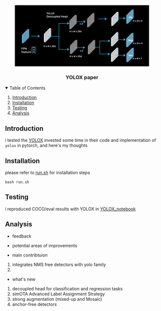
<!-- PROJECT LOGO -->
<br />
<p align="center">
  <a href="https://github.com/SamirGouda/YOLOX-Clothing_Classifier/tree/main/YOLOX-paper">
    <img src="images/yolox.jpg" alt="Logo" width="440" height="200">
  </a>

  <h3 align="center">YOLOX paper</h3>

  <p align="center">
    
    
  </p>
</p>



<!-- TABLE OF CONTENTS -->
<details open="open">
  <summary>Table of Contents</summary>
  <ol>
    <li>
      <a href="#introduction">Introduction</a>
    <li><a href="#installation">Installation</a></li>
    <li><a href="#testing">Testing</a></li>
    <li><a href="#analysis">Analysis</a></li>
  </ol>
</details>



<!-- ABOUT THE PROJECT -->
## Introduction

i tested the [YOLOX](https://github.com/Megvii-BaseDetection/YOLOX) invested some time in their code and implementation of `yolox` in pytorch, and here's my thoughts


## Installation

please refer to [run.sh](run.sh) for installation steps
```
bash run.sh
```

## Testing

i reproduced COCO/eval results with YOLOX in [YOLOX_notebook](YOLOX_notebook.ipynb)

<!-- Data -->
## Analysis

- feedback



- potential areas of improvements

- main contribtuion
1. integrates NMS free detectors with yolo family
2. 

- what's new

1. decoupled head for classification and regression tasks
2. simOTA Advanced Label Assignment Strategy
3. strong augmentation (mixed-up and Mosaic)
4. anchor-free detectors 






<!-- [![fingers far from each other][screenshot-2]] -->

<!-- MARKDOWN LINKS & IMAGES -->
<!-- https://www.markdownguide.org/basic-syntax/#reference-style-links -->

[product-screenshot]: images/screenshot.png
[screenshot-2]: images/2.png